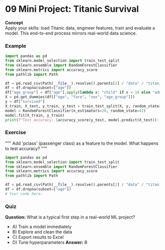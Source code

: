 # 09 Mini Project: Titanic Survival

**Concept**  
Apply your skills: load Titanic data, engineer features, train and evaluate a model. This end-to-end process mirrors real-world data science.

### Example
```python
import pandas as pd
from sklearn.model_selection import train_test_split
from sklearn.ensemble import RandomForestClassifier
from sklearn.metrics import accuracy_score
from pathlib import Path

df = pd.read_csv(Path(__file__).resolve().parents[2] / "data" / "titanic.csv")
df = df.dropna(subset=["age"])
df["age_group"] = df["age"].apply(lambda x: "child" if x < 18 else "adult")
X = pd.get_dummies(df[["age", "fare", "sex", "age_group"]])
y = df["survived"]
X_train, X_test, y_train, y_test = train_test_split(X, y, random_state=42)
model = RandomForestClassifier(n_estimators=20, random_state=42)
model.fit(X_train, y_train)
print(f"Test accuracy: {accuracy_score(y_test, model.predict(X_test)):.2f}")
```

### Exercise
"""
Add 'pclass' (passenger class) as a feature to the model. What happens to test accuracy?
"""
```python
import pandas as pd
from sklearn.model_selection import train_test_split
from sklearn.ensemble import RandomForestClassifier
from sklearn.metrics import accuracy_score
from pathlib import Path

df = pd.read_csv(Path(__file__).resolve().parents[2] / "data" / "titanic.csv")
df = df.dropna(subset=["age"])
# Your code here:
```

### Quiz
**Question:** What is a typical first step in a real-world ML project?
- A) Train a model immediately
- B) Explore and clean the data
- C) Export results to Excel
- D) Tune hyperparameters
**Answer:** B
